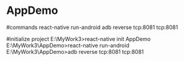 # AppDemo

#commands
react-native run-android
adb reverse tcp:8081 tcp:8081

#initialize project
E:\MyWork3>react-native init AppDemo
E:\MyWork3\AppDemo>react-native run-android
E:\MyWork3\AppDemo>adb reverse tcp:8081 tcp:8081
